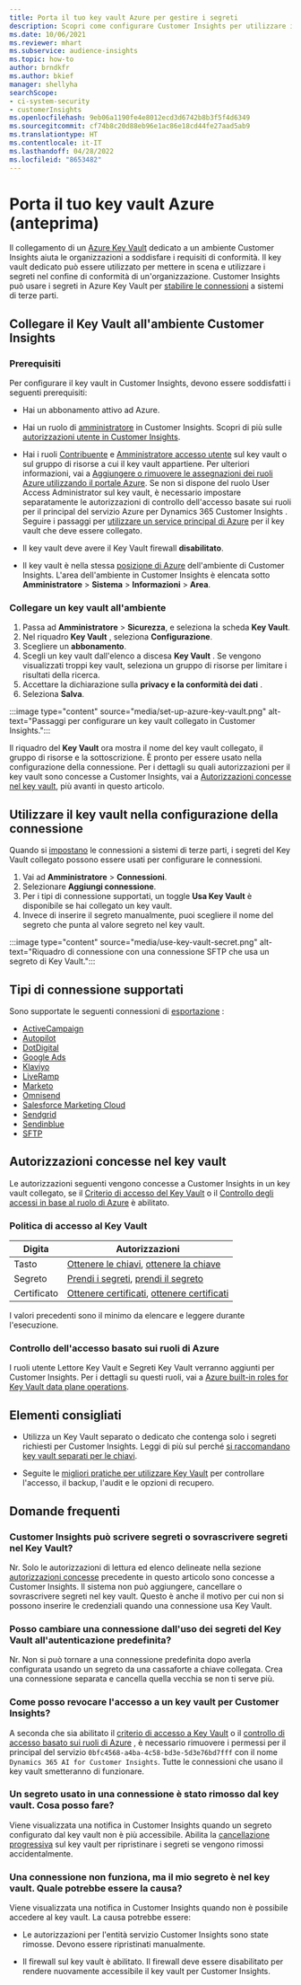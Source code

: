 ```yaml
---
title: Porta il tuo key vault Azure per gestire i segreti
description: Scopri come configurare Customer Insights per utilizzare il tuo key vault Azure.
ms.date: 10/06/2021
ms.reviewer: mhart
ms.subservice: audience-insights
ms.topic: how-to
author: brndkfr
ms.author: bkief
manager: shellyha
searchScope:
- ci-system-security
- customerInsights
ms.openlocfilehash: 9eb06a1190fe4e8012ecd3d6742b8b3f5f4d6349
ms.sourcegitcommit: cf74b8c20d88eb96e1ac86e18cd44fe27aad5ab9
ms.translationtype: HT
ms.contentlocale: it-IT
ms.lasthandoff: 04/28/2022
ms.locfileid: "8653482"
---
```

# <a name="bring-your-own-azure-key-vault-preview"></a>Porta il tuo key vault Azure (anteprima)

Il collegamento di un [Azure Key Vault](/azure/key-vault/general/basic-concepts) dedicato a un ambiente Customer Insights aiuta le organizzazioni a soddisfare i requisiti di conformità.
Il key vault dedicato può essere utilizzato per mettere in scena e utilizzare i segreti nel confine di conformità di un'organizzazione. Customer Insights può usare i segreti in Azure Key Vault per [stabilire le connessioni](connections.md) a sistemi di terze parti.

## <a name="link-the-key-vault-to-the-customer-insights-environment"></a>Collegare il Key Vault all'ambiente Customer Insights

### <a name="prerequisites"></a>Prerequisiti

Per configurare il key vault in Customer Insights, devono essere soddisfatti i seguenti prerequisiti:

- Hai un abbonamento attivo ad Azure.

- Hai un ruolo di [amministratore](permissions.md#admin) in Customer Insights. Scopri di più sulle [autorizzazioni utente in Customer Insights](permissions.md#assign-roles-and-permissions).

- Hai i ruoli [Contribuente](/azure/role-based-access-control/built-in-roles#contributor) e [Amministratore accesso utente](/azure/role-based-access-control/built-in-roles#user-access-administrator) sul key vault o sul gruppo di risorse a cui il key vault appartiene. Per ulteriori informazioni, vai a [Aggiungere o rimuovere le assegnazioni dei ruoli Azure utilizzando il portale Azure](/azure/role-based-access-control/role-assignments-portal). Se non si dispone del ruolo User Access Administrator sul key vault, è necessario impostare separatamente le autorizzazioni di controllo dell'accesso basate sui ruoli per il principal del servizio Azure per Dynamics 365 Customer Insights . Seguire i passaggi per [utilizzare un service principal di Azure](connect-service-principal.md) per il key vault che deve essere collegato.

- Il key vault deve avere il Key Vault firewall **disabilitato**.

- Il key vault è nella stessa [posizione di Azure](https://azure.microsoft.com/global-infrastructure/geographies/#overview) dell'ambiente di Customer Insights. L'area dell'ambiente in Customer Insights è elencata sotto **Amministratore** > **Sistema** > **Informazioni** > **Area**.

### <a name="link-a-key-vault-to-the-environment"></a>Collegare un key vault all'ambiente

1. Passa ad **Amministratore** > **Sicurezza**, e seleziona la scheda **Key Vault**.
1. Nel riquadro **Key Vault** , seleziona **Configurazione**.
1. Scegliere un **abbonamento**.
1. Scegli un key vault dall'elenco a discesa **Key Vault** . Se vengono visualizzati troppi key vault, seleziona un gruppo di risorse per limitare i risultati della ricerca.
1. Accettare la dichiarazione sulla **privacy e la conformità dei dati** .
1. Seleziona **Salva**.

:::image type="content" source="media/set-up-azure-key-vault.png" alt-text="Passaggi per configurare un key vault collegato in Customer Insights.":::

Il riquadro del **Key Vault** ora mostra il nome del key vault collegato, il gruppo di risorse e la sottoscrizione. È pronto per essere usato nella configurazione della connessione.
Per i dettagli su quali autorizzazioni per il key vault sono concesse a Customer Insights, vai a [Autorizzazioni concesse nel key vault](#permissions-granted-on-the-key-vault), più avanti in questo articolo.

## <a name="use-the-key-vault-in-the-connection-setup"></a>Utilizzare il key vault nella configurazione della connessione

Quando si [impostano](connections.md) le connessioni a sistemi di terze parti, i segreti del Key Vault collegato possono essere usati per configurare le connessioni.

1. Vai ad **Amministratore** > **Connessioni**.
1. Selezionare **Aggiungi connessione**.
1. Per i tipi di connessione supportati, un toggle **Usa Key Vault** è disponibile se hai collegato un key vault.
1. Invece di inserire il segreto manualmente, puoi scegliere il nome del segreto che punta al valore segreto nel key vault.

:::image type="content" source="media/use-key-vault-secret.png" alt-text="Riquadro di connessione con una connessione SFTP che usa un segreto di Key Vault.":::

## <a name="supported-connection-types"></a>Tipi di connessione supportati

Sono supportate le seguenti connessioni di [esportazione](export-destinations.md) :

* [ActiveCampaign](export-active-campaign.md)
* [Autopilot](export-autopilot.md)
* [DotDigital](export-dotdigital.md)
* [Google Ads](export-google-ads.md)
* [Klaviyo](export-klaviyo.md)
* [LiveRamp](export-liveramp.md)
* [Marketo](export-marketo.md)
* [Omnisend](export-omnisend.md)
* [Salesforce Marketing Cloud](export-salesforce.md)
* [Sendgrid](export-sendgrid.md)
* [Sendinblue](export-sendinblue.md)
* [SFTP](export-sftp.md)

## <a name="permissions-granted-on-the-key-vault"></a>Autorizzazioni concesse nel key vault

Le autorizzazioni seguenti vengono concesse a Customer Insights in un key vault collegato, se il [Criterio di accesso del Key Vault](/azure/key-vault/general/assign-access-policy?tabs=azure-portal) o il [Controllo degli accessi in base al ruolo di Azure](/azure/key-vault/general/rbac-guide?tabs=azure-cli) è abilitato.

### <a name="key-vault-access-policy"></a>Politica di accesso al Key Vault

| Digita        | Autorizzazioni          |
| ----------- | -------------------- |
| Tasto         | [Ottenere le chiavi](/rest/api/keyvault/get-keys), [ottenere la chiave](/rest/api/keyvault/get-key)                                 |
| Segreto      | [Prendi i segreti](/rest/api/keyvault/get-secrets), [prendi il segreto](/rest/api/keyvault/get-secret)                     |
| Certificato | [Ottenere certificati](/rest/api/keyvault/get-certificates), [ottenere certificati](/rest/api/keyvault/get-certificate) |

I valori precedenti sono il minimo da elencare e leggere durante l'esecuzione.

### <a name="azure-role-based-access-control"></a>Controllo dell'accesso basato sui ruoli di Azure

I ruoli utente Lettore Key Vault e Segreti Key Vault verranno aggiunti per Customer Insights. Per i dettagli su questi ruoli, vai a [Azure built-in roles for Key Vault data plane operations](/azure/key-vault/general/rbac-guide?tabs=azure-cli).

## <a name="recommendations"></a>Elementi consigliati

- Utilizza un Key Vault separato o dedicato che contenga solo i segreti richiesti per Customer Insights. Leggi di più sul perché [si raccomandano key vault separati per le chiavi](/azure/key-vault/general/best-practices#why-we-recommend-separate-key-vaults).

- Seguite le [migliori pratiche per utilizzare Key Vault](/azure/key-vault/general/best-practices#turn-on-logging) per controllare l'accesso, il backup, l'audit e le opzioni di recupero.

## <a name="frequently-asked-questions"></a>Domande frequenti

### <a name="can-customer-insights-write-secrets-or-overwrite-secrets-into-the-key-vault"></a>Customer Insights può scrivere segreti o sovrascrivere segreti nel Key Vault?

Nr. Solo le autorizzazioni di lettura ed elenco delineate nella sezione [autorizzazioni concesse](#permissions-granted-on-the-key-vault) precedente in questo articolo sono concesse a Customer Insights. Il sistema non può aggiungere, cancellare o sovrascrivere segreti nel key vault. Questo è anche il motivo per cui non si possono inserire le credenziali quando una connessione usa Key Vault.

### <a name="can-i-change-a-connection-from-using-key-vault-secrets-to-default-authentication"></a>Posso cambiare una connessione dall'uso dei segreti del Key Vault all'autenticazione predefinita?

Nr. Non si può tornare a una connessione predefinita dopo averla configurata usando un segreto da una cassaforte a chiave collegata. Crea una connessione separata e cancella quella vecchia se non ti serve più.

### <a name="how-can-i-revoke-access-to-a-key-vault-for-customer-insights"></a>Come posso revocare l'accesso a un key vault per Customer Insights?

A seconda che sia abilitato il [criterio di accesso a Key Vault](/azure/key-vault/general/assign-access-policy?tabs=azure-portal) o il [controllo di accesso basato sui ruoli di Azure](/azure/key-vault/general/rbac-guide?tabs=azure-cli) , è necessario rimuovere i permessi per il principal del servizio `0bfc4568-a4ba-4c58-bd3e-5d3e76bd7fff` con il nome `Dynamics 365 AI for Customer Insights`. Tutte le connessioni che usano il key vault smetteranno di funzionare.

### <a name="a-secret-thats-used-in-a-connection-got-removed-from-the-key-vault-what-can-i-do"></a>Un segreto usato in una connessione è stato rimosso dal key vault. Cosa posso fare?

Viene visualizzata una notifica in Customer Insights quando un segreto configurato dal key vault non è più accessibile. Abilita la [cancellazione progressiva](/azure/key-vault/general/soft-delete-overview) sul key vault per ripristinare i segreti se vengono rimossi accidentalmente.

### <a name="a-connection-doesnt-work-but-my-secret-is-in-the-key-vault-what-might-be-the-cause"></a>Una connessione non funziona, ma il mio segreto è nel key vault. Quale potrebbe essere la causa?

Viene visualizzata una notifica in Customer Insights quando non è possibile accedere al key vault. La causa potrebbe essere:

- Le autorizzazioni per l'entità servizio Customer Insights sono state rimosse. Devono essere ripristinati manualmente.

- Il firewall sul key vault è abilitato. Il firewall deve essere disabilitato per rendere nuovamente accessibile il key vault per Customer Insights.
